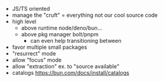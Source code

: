 
- JS/TS oriented
- manage the "cruft" = everything not our cool source code
- high level
  - above runtime node/deno/bun...
  - above pkg manager bolt/pnpm
    - can even help transitioning between
- favor multiple small packages
- "resurrect" mode
- allow "focus" mode
- allow "extraction" ex. to "source available"
- catalogs https://bun.com/docs/install/catalogs
